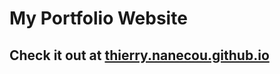 # My Portfolio Website

## Check it out at [thierry.nanecou.github.io](https://thierrynanecou.github.io/portfolio/)


